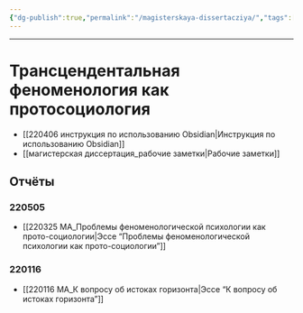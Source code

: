 ```yaml
---
{"dg-publish":true,"permalink":"/magisterskaya-dissertacziya/","tags":["thesis","gardenEntry"],"dgHomeLink":true,"dgPassFrontmatter":false}
---
```


---
# Трансцендентальная феноменология как протосоциология

- [[220406 инструкция по использованию Obsidian|Инструкция по использованию Obsidian]]
- [[магистерская диссертация_рабочие заметки|Рабочие заметки]]
 

## Отчёты
### 220505
- [[220325 MA_Проблемы феноменологической психологии как прото-социологии|Эссе “Проблемы феноменологической психологии как прото-социологии”]]

### 220116
- [[220116 MA_К вопросу об истоках горизонта|Эссе “К вопросу об истоках горизонта”]]